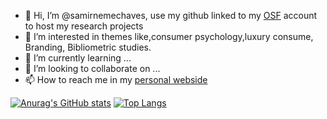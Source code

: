 - 👋 Hi, I’m @samirnemechaves, use my github linked to my [OSF](https://osf.io/ajvd6/) account to host my research projects
- 👀 I’m interested in themes like,consumer psychology,luxury consume, Branding, Bibliometric studies. 
- 🌱 I’m currently learning ...
- 💞️ I’m looking to collaborate on ...
- 📫 How to reach me in my [personal webside](https://samirnemechaves.netlify.app/)

[![Anurag's GitHub stats](https://github-readme-stats.vercel.app/api?username=samirnemechaves)](https://github.com/anuraghazra/github-readme-stats)
[![Top Langs](https://github-readme-stats.vercel.app/api/top-langs/?username=samirnemechaves)](https://github.com/anuraghazra/github-readme-stats)

<!---
samirnemechaves/samirnemechaves is a ✨ special ✨ repository because its `README.md` (this file) appears on your GitHub profile.
You can click the Preview link to take a look at your changes.
--->
